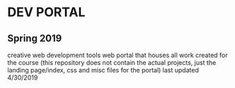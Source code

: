 # DEV PORTAL
## Spring 2019
creative web development tools web portal that houses all work created for the course
(this repository does not contain the actual projects, just the landing page/index, css and misc files for the portal)
last updated 4/30/2019